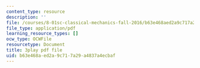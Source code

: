 ```yaml
---
content_type: resource
description: ''
file: /courses/8-01sc-classical-mechanics-fall-2016/b63e468aed2a9c717a29a4837a4ecbaf_jM-JYT2j6Yw.pdf
file_type: application/pdf
learning_resource_types: []
ocw_type: OCWFile
resourcetype: Document
title: 3play pdf file
uid: b63e468a-ed2a-9c71-7a29-a4837a4ecbaf
---
```

